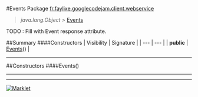 #Events
Package [fr.faylixe.googlecodejam.client.webservice](README.md)<br>

> *java.lang.Object* > [Events](Events.md)

TODO : Fill with Event response attribute.

##Summary
####Constructors
| Visibility | Signature |
| --- | --- |
| **public** | [Events](#events)() |

---


##Constructors
####Events()
> 


---

---

[![Marklet](https://img.shields.io/badge/Generated%20by-Marklet-green.svg)](https://github.com/Faylixe/marklet)